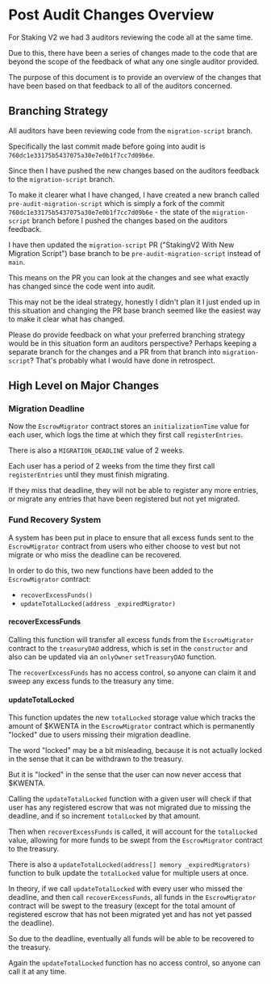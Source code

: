 # Post Audit Changes Overview

For Staking V2 we had 3 auditors reviewing the code all at the same time.

Due to this, there have been a series of changes made to the code that are beyond the scope of the feedback of what any one single auditor provided.

The purpose of this document is to provide an overview of the changes that have been based on that feedback to all of the auditors concerned.

## Branching Strategy

All auditors have been reviewing code from the `migration-script` branch.

Specifically the last commit made before going into audit is `760dc1e33175b5437075a30e7e0b1f7cc7d09b6e`.

Since then I have pushed the new changes based on the auditors feedback to the `migration-script` branch.

To make it clearer what I have changed, I have created a new branch called `pre-audit-migration-script` which is simply a fork of the commit `760dc1e33175b5437075a30e7e0b1f7cc7d09b6e` - the state of the `migration-script` branch before I pushed the changes based on the auditors feedback.

I have then updated the `migration-script` PR ("StakingV2 With New Migration Script") base branch to be `pre-audit-migration-script` instead of `main`.

This means on the PR you can look at the changes and see what exactly has changed since the code went into audit.

This may not be the ideal strategy, honestly I didn't plan it I just ended up in this situation and changing the PR base branch seemed like the easiest way to make it clear what has changed.

Please do provide feedback on what your preferred branching strategy would be in this situation form an auditors perspective? Perhaps keeping a separate branch for the changes and a PR from that branch into `migration-script`? That's probably what I would have done in retrospect.

## High Level on Major Changes

### Migration Deadline

Now the `EscrowMigrator` contract stores an `initializationTime` value for each user, which logs the time at which they first call `registerEntries`.

There is also a `MIGRATION_DEADLINE` value of 2 weeks.

Each user has a period of 2 weeks from the time they first call `registerEntries` until they must finish migrating.

If they miss that deadline, they will not be able to register any more entries, or migrate any entries that have been registered but not yet migrated.

### Fund Recovery System

A system has been put in place to ensure that all excess funds sent to the `EscrowMigrator` contract from users who either choose to vest but not migrate or who miss the deadline can be recovered.

In order to do this, two new functions have been added to the `EscrowMigrator` contract:
- `recoverExcessFunds()`
- `updateTotalLocked(address _expiredMigrator)`

#### recoverExcessFunds

Calling this function will transfer all excess funds from the `EscrowMigrator` contract to the `treasuryDAO` address, which is set in the `constructor` and also can be updated via an `onlyOwner` `setTreasuryDAO` function.

The `recoverExcessFunds` has no access control, so anyone can claim it and sweep any excess funds to the treasury any time.

#### updateTotalLocked

This function updates the new `totalLocked` storage value which tracks the amount of $KWENTA in the `EscrowMigrator` contract which is permanently "locked" due to users missing their migration deadline.

The word "locked" may be a bit misleading, because it is not actually locked in the sense that it can be withdrawn to the treasury.

But it is "locked" in the sense that the user can now never access that $KWENTA.

Calling the `updateTotalLocked` function with a given user will check if that user has any registered escrow that was not migrated due to missing the deadline, and if so increment `totalLocked` by that amount.

Then when `recoverExcessFunds` is called, it will account for the `totalLocked` value, allowing for more funds to be swept from the `EscrowMigrator` contract to the treasury.

There is also a `updateTotalLocked(address[] memory _expiredMigrators)` function to bulk update the `totalLocked` value for multiple users at once.

In theory, if we call `updateTotalLocked` with every user who missed the deadline, and then call `recoverExcessFunds`, all funds in the `EscrowMigrator` contract will be swept to the treasury (except for the total amount of registered escrow that has not been migrated yet and has not yet passed the deadline).

So due to the deadline, eventually all funds will be able to be recovered to the treasury.

Again the `updateTotalLocked` function has no access control, so anyone can call it at any time.


